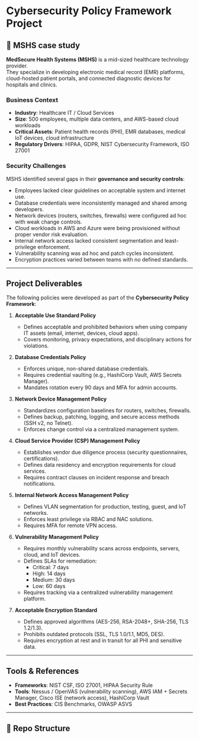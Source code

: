 # Cybersecurity Policy Framework Project

## 🏢 MSHS case study
**MedSecure Health Systems (MSHS)** is a mid-sized healthcare technology provider.  
They specialize in developing electronic medical record (EMR) platforms, cloud-hosted patient portals, and connected diagnostic devices for hospitals and clinics.  

### Business Context
- **Industry**: Healthcare IT / Cloud Services  
- **Size**: 500 employees, multiple data centers, and AWS-based cloud workloads  
- **Critical Assets**: Patient health records (PHI), EMR databases, medical IoT devices, cloud infrastructure  
- **Regulatory Drivers**: HIPAA, GDPR, NIST Cybersecurity Framework, ISO 27001  

### Security Challenges
MSHS identified several gaps in their **governance and security controls**:
- Employees lacked clear guidelines on acceptable system and internet use.  
- Database credentials were inconsistently managed and shared among developers.  
- Network devices (routers, switches, firewalls) were configured ad hoc with weak change controls.  
- Cloud workloads in AWS and Azure were being provisioned without proper vendor risk evaluation.  
- Internal network access lacked consistent segmentation and least-privilege enforcement.  
- Vulnerability scanning was ad hoc and patch cycles inconsistent.  
- Encryption practices varied between teams with no defined standards.  

---

## Project Deliverables
The following policies were developed as part of the **Cybersecurity Policy Framework**:

1. **Acceptable Use Standard Policy**  
   - Defines acceptable and prohibited behaviors when using company IT assets (email, internet, devices, cloud apps).  
   - Covers monitoring, privacy expectations, and disciplinary actions for violations.  

2. **Database Credentials Policy**  
   - Enforces unique, non-shared database credentials.  
   - Requires credential vaulting (e.g., HashiCorp Vault, AWS Secrets Manager).  
   - Mandates rotation every 90 days and MFA for admin accounts.  

3. **Network Device Management Policy**  
   - Standardizes configuration baselines for routers, switches, firewalls.  
   - Defines backup, patching, logging, and secure access methods (SSH v2, no Telnet).  
   - Enforces change control via a centralized management system.  

4. **Cloud Service Provider (CSP) Management Policy**  
   - Establishes vendor due diligence process (security questionnaires, certifications).  
   - Defines data residency and encryption requirements for cloud services.  
   - Requires contract clauses on incident response and breach notifications.  

5. **Internal Network Access Management Policy**  
   - Defines VLAN segmentation for production, testing, guest, and IoT networks.  
   - Enforces least privilege via RBAC and NAC solutions.  
   - Requires MFA for remote VPN access.  

6. **Vulnerability Management Policy**  
   - Requires monthly vulnerability scans across endpoints, servers, cloud, and IoT devices.  
   - Defines SLAs for remediation:  
     - Critical: 7 days  
     - High: 14 days  
     - Medium: 30 days  
     - Low: 60 days  
   - Requires tracking via a centralized vulnerability management platform.  

7. **Acceptable Encryption Standard**  
   - Defines approved algorithms (AES-256, RSA-2048+, SHA-256, TLS 1.2/1.3).  
   - Prohibits outdated protocols (SSL, TLS 1.0/1.1, MD5, DES).  
   - Requires encryption at rest and in transit for all PHI and sensitive data.  

---

## Tools & References
- **Frameworks**: NIST CSF, ISO 27001, HIPAA Security Rule  
- **Tools**: Nessus / OpenVAS (vulnerability scanning), AWS IAM + Secrets Manager, Cisco ISE (network access), HashiCorp Vault  
- **Best Practices**: CIS Benchmarks, OWASP ASVS  

---

## 📂 Repo Structure
